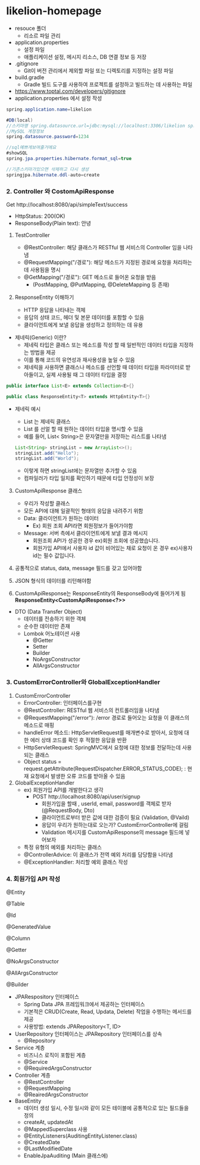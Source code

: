 # likelion-homepage

* resouce 폴더
  * 리소르 파일 관리
* application.properties
  * 설정 파일
  * 애플리케이션 설정, 메시지 리소스, DB 연결 정보 등 저장
* .gitignore
  * Git이 버전 관리에서 제외할 파일 또는 디렉토리를 지정하는 설정 파일
* build.gradle
  * Gradle 빌드 도구를 사용하여 프로젝트를 설정하고 빌드하는 데 사용하는 파일
* https://www.toptal.com/developers/gitignore
* application.properties 에서 설정 작성

```java
spring.application.name=likelion

#DB(local) 
//스키마명 spring.datasource.url=jdbc:mysql://localhost:3306/likelion spring.datasource.username=root 
//MySQL 계정정보 
spring.datasource.password=1234

//sql예쁘게보여줄거에요
#showSQL  
spring.jpa.properties.hibernate.format_sql=true

//기존스키마가있으면 삭제하고 다시 생성
springjpa.hibernate.ddl-auto=create 
```

### 2. Controller 와 CostomApiResponse

Get http://localhost:8080/api/simpleText/success 

* HttpStatus: 200(OK)
* ResponseBody(Plain text): 안녕



1. TestController
   * @RestController: 해당 클래스가 RESTful 웹 서비스의 Controller 임을 나타냄
   * @RequestMapping("/경로"): 해당 메소드가 지정된 경로에 요청을 처리하는데 사용됨을 명시
   * @GetMapping("/경로"): GET 메소드로 들어온 요청을 받음
     * (PostMapping, @PutMapping, @DeleteMapping 등 존재)



2. ResponseEntity 이해하기

   * HTTP 응답을 나타내는 객체
   * 응답의 상태 코드, 헤더 및 본문 데이터를 포함할 수 있음
   * 클라이언트에게 보낼 응답을 생성하고 정의하는 데 유용

* 제네릭(Generic) 이란?
  * 제네릭 타입은 클래스 또는 메소드를 작성 할 때 일반적인 데이터 타입을 지정하는 방법을 제공
  * 이를 통해 코드의 유연성과 재사용성을 높일 수 있음
  * 제네릭을 사용하면 클래스나 메소드를 선언할 때 데이터 타입을 파라미터로 받아들이고, 실제 사용될 때 그 데이터 타입을 결정

```java
public interface List<E> extends Collection<E>{}

public class ResponseEntity<T> extends HttpEntity<T>{}
```

* 제네릭 예시

  * List 는 제네릭 클래스
  * List 를 선얼 할 때 원하는 데이터 타입을 명시할 수 있음
  * 예를 들어, List< String>은 문자열만을 저장하는 리스트를 나타냄

  ```java
  List<String> stringList = new ArrayList<>();
  stringList.add("Hello");
  stringList.add("World");
  ```

  * 이렇게 하면 stringList에는 문자열만 추가할 수 있음
  * 컴파일러가 타입 일치를 확인하기 때문에 타입 안정성이 보장



3. CustomApiResponse 클래스
   * 우리가 작성할 클래스
   * 모든 API에 대해 일괄적인 형태의 응답을 내려주기 위함
   * Data: 클라이언트가 원하는 데이터
     * Ex) 회원 조회 API라면 회원정보가 들어가야함
   * Message: 서버 측에서 클라이언트에게 보낼 결과 메시지
     * 회원조회 API가 성공한 경우 ex)회원 조회에 성공했습니다.
     * 회원가입 API에서 사용자 id 값이 비어있는 채로 요청이 온 경우 ex)사용자 id는 필수 값입니다. 

1. 공통적으로 status, data, message 필드를 갖고 있어야함
2. JSON 형식의 데이터를 리턴해야함
3. CustomApiResponse는 ResponseEntity의 ResponseBody에 들어가게 됨 **ResponseEntity<CustomApiResponse<?>>**

* DTO (Data Transfer Object)
  * 데이터를 전송하기 위한 객체
  * 순수한 데이터만 존재
  * Lombok 어노테이션 사용
    * @Getter
    * Setter
    * Builder
    * NoArgsConstructor
    * AllArgsConstructor



### 3. CustomErrorController와 GlobalExceptionHandler 

1. CustomErrorController
   * ErrorController: 인터페이스를구현
   * @RestController: RESTful 웹 서비스의 컨트롤러임을 나타냄
   * @RequestMapping("/error"): /error 경로로 들어오는 요청을 이 클래스의 메소드로 매핑
   * handleError 메소드: HttpServletRequest를 매개변수로 받아서, 요청에 대한 에러 상태 코드를 확인 후 적절한 응답을 반환
   * HttpServletRequest: SpringMVC에서 요청에 대한 정보를 전달하는데 사용되는 클래스
   * Object status = request.getAttribute(RequestDispatcher.ERROR_STATUS_CODE); : 현재 요청에서 발생한 오류 코드를 받아올 수 있음
2. GlobalExceptionHandler
   * ex) 회원가입 API를 개발한다고 생각
     * POST http://localhost:8080/api/user/signup
       * 회원가입을 할때 , userId, email, password를 객체로 받자(@RequestBody, Dto)
       * 클라이언트로부터 받은 값에 대한 검증이 필요 (Validation, @Vaild)
       * 응답이 우리가 원하는대로 오는가? CustomErrorController에 걸림
       * Validation 메시지를 CustomApiResponse의 message 필드에 넣어보자
   * 특정 유형의 예외를 처리하는 클래스
   * @ControllerAdvice: 이 클래스가 전역 예외 처리를 담당함을 나타냄
   * @ExceptionHandler: 처리할 예외 클래스 작성



### 4. 회원가입 API 작성

@Entity

@Table

@Id

@GeneratedValue

@Column

@Getter

@NoArgsConstructor

@AllArgsConstructor

@Builder

* JPARespository 인터페이스
  * Spring Data JPA 프레임워크에서 제공하는 인터페이스
  * 기본적은 CRUD(Create, Read, Updata, Delete) 작업을 수행하는 메서드를 제공
  * 사용방법: extends JPARepository<T, ID>
* UserRepository 인터페이스는 JPARepository 인터페이스를 상속
  * @Repository
* Service 계층
  * 비즈니스 로직이 포함된 계층
  * @Service
  * @RequiredArgsConstructor
* Controller 계층
  * @RestController
  * @RequestMapping
  * @ReairedArgsConstructor
* BaseEntity
  * 데이터 생성 일시, 수정 일시와 같이 모든 테이블에 공통적으로 있는 필드들을 정의
  * createAt, updatedAt
  * @MappedSuperclass 사용
  * @EntityListeners(AuditingEntityListener.class)
  * @CreatedDate
  * @LastModifiedDate
  * EnableJpaAuditing (Main 클래스에)
